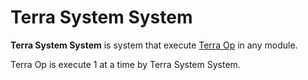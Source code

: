 # **Terra System System**


**Terra System System** is system that execute [Terra Op](../../TerraOp/a.md) in any module.



Terra Op is execute 1 at a time by Terra System System.